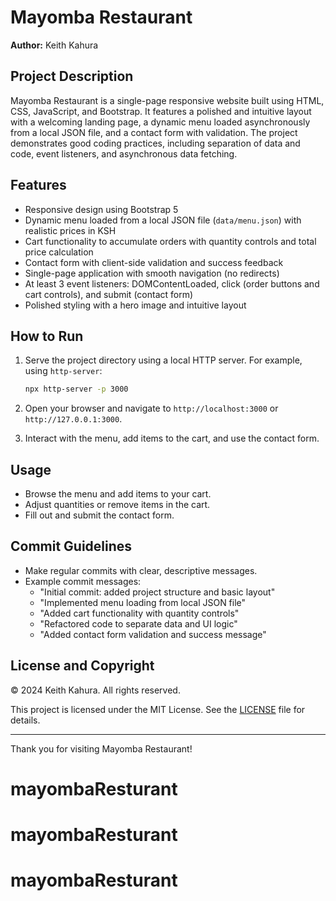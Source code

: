 # Mayomba Restaurant

**Author:** Keith Kahura

## Project Description

Mayomba Restaurant is a single-page responsive website built using HTML, CSS, JavaScript, and Bootstrap. It features a polished and intuitive layout with a welcoming landing page, a dynamic menu loaded asynchronously from a local JSON file, and a contact form with validation. The project demonstrates good coding practices, including separation of data and code, event listeners, and asynchronous data fetching.

## Features

- Responsive design using Bootstrap 5
- Dynamic menu loaded from a local JSON file (`data/menu.json`) with realistic prices in KSH
- Cart functionality to accumulate orders with quantity controls and total price calculation
- Contact form with client-side validation and success feedback
- Single-page application with smooth navigation (no redirects)
- At least 3 event listeners: DOMContentLoaded, click (order buttons and cart controls), and submit (contact form)
- Polished styling with a hero image and intuitive layout

## How to Run

1. Serve the project directory using a local HTTP server. For example, using `http-server`:

   ```bash
   npx http-server -p 3000
   ```

2. Open your browser and navigate to `http://localhost:3000` or `http://127.0.0.1:3000`.

3. Interact with the menu, add items to the cart, and use the contact form.

## Usage

- Browse the menu and add items to your cart.
- Adjust quantities or remove items in the cart.
- Fill out and submit the contact form.

## Commit Guidelines

- Make regular commits with clear, descriptive messages.
- Example commit messages:
  - "Initial commit: added project structure and basic layout"
  - "Implemented menu loading from local JSON file"
  - "Added cart functionality with quantity controls"
  - "Refactored code to separate data and UI logic"
  - "Added contact form validation and success message"

## License and Copyright

© 2024 Keith Kahura. All rights reserved.

This project is licensed under the MIT License. See the [LICENSE](LICENSE) file for details.

---

Thank you for visiting Mayomba Restaurant!
# mayombaResturant
# mayombaResturant
# mayombaResturant
